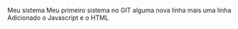 Meu sistema
Meu primeiro sistema no GIT
alguma nova linha
mais uma linha
Adicionado o Javascript e o HTML